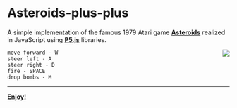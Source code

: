 # Asteroids-plus-plus

A simple implementation of the famous 1979 Atari game <b>[Asteroids](https://en.wikipedia.org/wiki/Asteroids_%28video_game%29)</b> realized in JavaScript using <b>[P5.js](https://p5js.org/)</b> libraries.  

<img align="right" src="https://raw.githubusercontent.com/MatteoGiorgi/Asteroids-plus-plus/master/asteroid.gif">  

```
move forward - W  
steer left - A  
steer right - D  
fire - SPACE  
drop bombs - M  
```

-------------------------------
<b>[Enjoy!](https://matteogiorgi.github.io/Asteroids-plus-plus/)</b>
